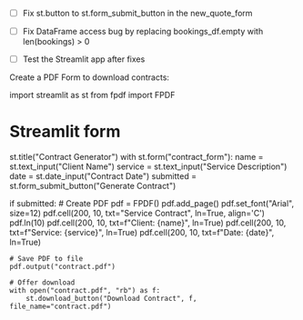 - [ ] Fix st.button to st.form_submit_button in the new_quote_form
- [ ] Fix DataFrame access bug by replacing bookings_df.empty with len(bookings) > 0
- [ ] Test the Streamlit app after fixes


Create a PDF Form to download contracts:

import streamlit as st
from fpdf import FPDF
# Streamlit form
st.title("Contract Generator")
with st.form("contract_form"):
    name = st.text_input("Client Name")
    service = st.text_input("Service Description")
    date = st.date_input("Contract Date")
    submitted = st.form_submit_button("Generate Contract")

if submitted:
    # Create PDF
    pdf = FPDF()
    pdf.add_page()
    pdf.set_font("Arial", size=12)
    pdf.cell(200, 10, txt="Service Contract", ln=True, align='C')
    pdf.ln(10)
    pdf.cell(200, 10, txt=f"Client: {name}", ln=True)
    pdf.cell(200, 10, txt=f"Service: {service}", ln=True)
    pdf.cell(200, 10, txt=f"Date: {date}", ln=True)

    # Save PDF to file
    pdf.output("contract.pdf")

    # Offer download
    with open("contract.pdf", "rb") as f:
        st.download_button("Download Contract", f, file_name="contract.pdf")

